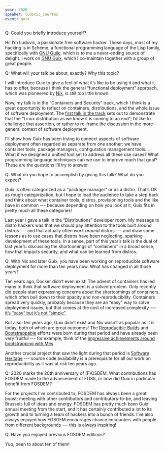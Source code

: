 ```yaml
---
year: 2020
speaker: ludovic_courtes 
event: guix
---
```


Q: Could you briefly introduce yourself?

Hi!  I’m Ludovic, a passionate free software hacker.  These days, most
of my hacking is in Scheme, a functional programming language of the
Lisp family, specifically with
[GNU Guile](https://www.gnu.org/software/guile), which is to me a
never-ending source of delight.  I work on
[GNU Guix](https://guix.gnu.org), which I co-maintain together with a
group of great people.

Q: What will your talk be about, exactly? Why this topic?

I will introduce Guix to give a feel of what it’s like to be using it
and what it has to offer, because I think the general “functional
deployment” approach, which was pioneered by
[Nix](https://nixos.org/nix/), is still too little known.

Now, my talk is in the “Containers and Security” track, which I think is
a great opportunity to reflect on containers, distributions, and the
whole issue of software deployment.  The [first talk in the track](page:/schedule/event/riek_kubernetes/) sets out
to demonstrate that the “Linux distribution as we know it is coming to
an end”; I’d like to challenge that assertion, or rather to re-frame the
discussion in the more general context of software deployment.

I’ll show how Guix has been trying to connect aspects of software
deployment often regarded as separate from one another: we have
container tools, package managers, configuration management tools…  What
if we designed a unified tool set to address all these use cases?  What
programming language techniques can we use to improve reach that goal?
These are the questions I’ll try to answer.

Q: What do you hope to accomplish by giving this talk? What do you expect?

Guix is often categorized as a “package manager” or as a distro.  That’s
OK as rough categorization, but I hope to lead the audience to take a
step back and think about what container tools, distros, provisioning
tools and the like have in common --- because depending on how you look at
it, Guix fits in pretty much all these categories!

Last year I gave a talk in the “Distributions” developer room.  My
message to distro hackers was that we should pay attention to the tools
built around distros --- and that actually often _work around_ distros --- and
draw some lessons as to use cases that distros have been neglecting,
sparking development of these tools.  In a sense, part of this year’s
talk is the dual of last year’s: discussing the shortcomings of
“containers” in a broad sense, how that impacts security, and what can
be learned from distros.

Q: With Nix and later Guix, you have been working on reproducible software deployment for more than ten years now. What has changed in all those years?

Ten years ago, Docker didn’t even exist!  The advent of containers has
led many to think that software deployment is a solved problem.  Only
recently did people start expressing concerns about the shortcomings of
containers, which often boil down to their opacity and
non-reproducibility.  Containers spread very quickly, probably because
they are an “easy” way to solve deployment issues, but that comes at the
cost of increased complexity --- [it’s “easy” but it’s not “simple”](https://www.infoq.com/presentations/Simple-Made-Easy/).

But also: ten years ago, Guix didn’t exist and Nix wasn’t as popular as
it is today, both of which are great outcomes!  The [Reproducible Builds](https://reproducible-builds.org/) and
[Bootstrappable](https://bootstrappable.org/) efforts were born during
that period and have already been very fruitful --- for example, think of
the [impressive achievements around bootstrapping with Mes](https://guix.gnu.org/blog/2019/guix-reduces-bootstrap-seed-by-50/).

Another crucial project that saw the light during that period is
[Software Heritage](https://www.softwareheritage.org/) --- source code
availability is a prerequisite for all our work on reproducibility as it
was at risk ten years ago.

Q: 2020 marks the 20th anniversary of (F)OSDEM. What contributions has FOSDEM made to the advancement of FOSS, or how did Guix in particular benefit from FOSDEM?

For the projects I’ve contributed to, FOSDEM has always been a great
boost: meeting with other contributors and contributors-to-be, and
leaving Brussels full of ideas and energy.  FOSDEM has pretty much been
Guix’ annual meeting from the start, and it has certainly contributed a
lot to its growth and to turning a team of hackers into a bunch of
friends.  I’ve also always enjoyed how FOSDEM encourages chance
encounters with people from different backgrounds --- this is always
inspiring!

Q: Have you enjoyed previous FOSDEM editions? 

Yup, been to about ten of them!


